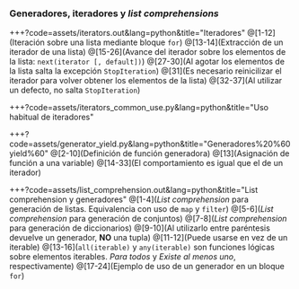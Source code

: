 ### Generadores, iteradores y _list comprehensions_

+++?code=assets/iterators.out&lang=python&title="Iteradores"
@[1-12](Iteración sobre una lista mediante bloque `for`)
@[13-14](Extracción de un iterador de una lista)
@[15-26](Avance del iterador sobre los elementos de la lista: `next(iterator [, default])`)
@[27-30](Al agotar los elementos de la lista salta la excepción `StopIteration`)
@[31](Es necesario reinicilizar el iterador para volver obtener los elementos de la lista)
@[32-37](Al utilizar un defecto, no salta `StopIteration`)

+++?code=assets/iterators_common_use.py&lang=python&title="Uso habitual de iteradores"

+++?code=assets/generator_yield.py&lang=python&title="Generadores%20%60yield%60"
@[2-10](Definición de función generadora)
@[13](Asignación de función a una variable)
@[14-33](El comportamiento es igual que el de un iterador)

+++?code=assets/list_comprehension.out&lang=python&title="List comprehension y generadores"
@[1-4](_List comprehension_ para generación de listas. Equivalencia con uso de `map` y `filter`)
@[5-6](_List comprehension_ para generación de conjuntos)
@[7-8](_List comprehension_ para generación de diccionarios)
@[9-10](Al utilizarlo entre paréntesis devuelve un generador, **NO** una tupla)
@[11-12](Puede usarse en vez de un iterable)
@[13-16](`all(iterable)` y `any(iterable)` son funciones lógicas sobre elementos iterables. _Para todos_ y _Existe al menos uno_, respectivamente)
@[17-24](Ejemplo de uso de un generador en un bloque `for`)
